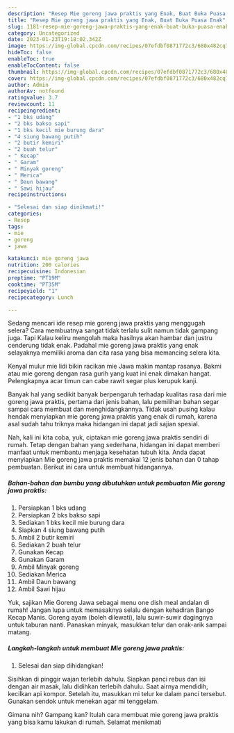```yaml
---
description: "Resep Mie goreng jawa praktis yang Enak, Buat Buka Puasa Enak"
title: "Resep Mie goreng jawa praktis yang Enak, Buat Buka Puasa Enak"
slug: 1181-resep-mie-goreng-jawa-praktis-yang-enak-buat-buka-puasa-enak
category: Uncategorized
date: 2023-01-23T19:18:02.342Z
image: https://img-global.cpcdn.com/recipes/07efdbf0871772c3/680x482cq70/mie-goreng-jawa-praktis-foto-resep-utama.jpg
hideToc: false
enableToc: true
enableTocContent: false
thumbnail: https://img-global.cpcdn.com/recipes/07efdbf0871772c3/680x482cq70/mie-goreng-jawa-praktis-foto-resep-utama.jpg
cover: https://img-global.cpcdn.com/recipes/07efdbf0871772c3/680x482cq70/mie-goreng-jawa-praktis-foto-resep-utama.jpg
author: Admin
authorAv: notfound
ratingvalue: 3.7
reviewcount: 11
recipeingredient:
- "1 bks udang"
- "2 bks bakso sapi"
- "1 bks kecil mie burung dara"
- "4 siung bawang putih"
- "2 butir kemiri"
- "2 buah telur"
- " Kecap"
- " Garam"
- " Minyak goreng"
- " Merica"
- " Daun bawang"
- " Sawi hijau"
recipeinstructions:

- "Selesai dan siap dinikmati!"
categories:
- Resep
tags:
- mie
- goreng
- jawa

katakunci: mie goreng jawa 
nutrition: 200 calories
recipecuisine: Indonesian
preptime: "PT19M"
cooktime: "PT35M"
recipeyield: "1"
recipecategory: Lunch

---
```



Sedang mencari ide resep mie goreng jawa praktis yang menggugah selera? Cara membuatnya sangat tidak terlalu sulit namun tidak gampang juga. Tapi Kalau keliru mengolah maka hasilnya akan hambar dan justru cenderung tidak enak. Padahal mie goreng jawa praktis yang enak selayaknya memiliki aroma dan cita rasa yang bisa memancing selera kita.


Kenyal mulur mie lidi bikin racikan mie Jawa makin mantap rasanya. Bakmi atau mie goreng dengan rasa gurih yang kuat ini enak dimakan hangat. Pelengkapnya acar timun can cabe rawit segar plus kerupuk kanji.

Banyak hal yang sedikit banyak berpengaruh terhadap kualitas rasa dari mie goreng jawa praktis, pertama dari jenis bahan, lalu pemilihan bahan segar sampai cara membuat dan menghidangkannya. Tidak usah pusing kalau hendak menyiapkan mie goreng jawa praktis yang enak di rumah, karena asal sudah tahu triknya maka hidangan ini dapat jadi sajian spesial.


Nah, kali ini kita coba, yuk, ciptakan mie goreng jawa praktis sendiri di rumah. Tetap dengan bahan yang sederhana, hidangan ini dapat memberi manfaat untuk membantu menjaga kesehatan tubuh kita. Anda dapat menyiapkan Mie goreng jawa praktis memakai 12 jenis bahan dan 0 tahap pembuatan. Berikut ini cara untuk membuat hidangannya.

<!--inarticleads1-->

##### Bahan-bahan dan bumbu yang dibutuhkan untuk pembuatan Mie goreng jawa praktis:

1. Persiapkan 1 bks udang
1. Persiapkan 2 bks bakso sapi
1. Sediakan 1 bks kecil mie burung dara
1. Siapkan 4 siung bawang putih
1. Ambil 2 butir kemiri
1. Sediakan 2 buah telur
1. Gunakan  Kecap
1. Gunakan  Garam
1. Ambil  Minyak goreng
1. Sediakan  Merica
1. Ambil  Daun bawang
1. Ambil  Sawi hijau


Yuk, sajikan Mie Goreng Jawa sebagai menu one dish meal andalan di rumah! Jangan lupa untuk memasaknya selalu dengan kehadiran Bango Kecap Manis. Goreng ayam (boleh dilewati), lalu suwir-suwir dagingnya untuk taburan nanti. Panaskan minyak, masukkan telur dan orak-arik sampai matang. 

<!--inarticleads2-->

##### Langkah-langkah untuk membuat Mie goreng jawa praktis:


1. Selesai dan siap dihidangkan!

Sisihkan di pinggir wajan terlebih dahulu. Siapkan panci rebus dan isi dengan air masak, lalu didihkan terlebih dahulu. Saat airnya mendidih, kecilkan api kompor. Setelah itu, masukkan mi telur ke dalam panci tersebut. Gunakan sendok untuk menekan agar mi tenggelam. 

Gimana nih? Gampang kan? Itulah cara membuat mie goreng jawa praktis yang bisa kamu lakukan di rumah. Selamat menikmati
